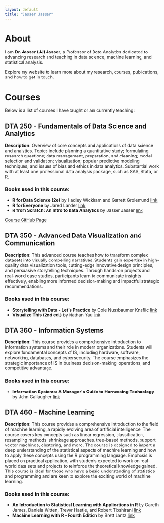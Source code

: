 ```yaml
---
layout: default
title: "Jasser Jasser"
---
```


# About

I am **Dr. Jasser (JJ) Jasser**, a Professor of Data Analytics dedicated to advancing research and teaching in data science, machine learning, and statistical analysis.

Explore my website to learn more about my research, courses, publications, and how to get in touch.

# Courses
Below is a list of courses I have taught or am currently teaching:

## DTA 250 - Fundamentals of Data Science and Analytics
**Description**: Overview of core concepts and applications of data science and analytics. Topics include planning a quantitative study; formulating research questions; data management, preparation, and cleaning; model selection and validation; visualization; popular predictive modeling techniques; and issues of bias and ethics in data analytics. Substantial work with at least one professional data analysis package, such as SAS, Stata, or R.

### Books used in this course:
- **R for Data Science (2e)** by Hadley Wickham and Garrett Grolemund [link](https://r4ds.hadley.nz/)
- **R for Everyone** by Jared Lander [link](https://www.jaredlander.com/r-for-everyone/)
- **R from Scratch: An Intro to Data Analytics** by Jasser Jasser [link](https://he.kendallhunt.com/product/r-scratch-intro-data-analytics)

[Course GitHub Page](https://github.com/jjasser87/DTA250Rollins)

## DTA 350 - Advanced Data Visualization and Communication
**Description**: This advanced course teaches how to transform complex datasets into visually compelling narratives. Students gain expertise in high-quality data visualization tools, cutting-edge innovative design principles, and persuasive storytelling techniques. Through hands-on projects and real-world case studies, participants learn to communicate insights effectively, enabling more informed decision-making and impactful strategic recommendations.

### Books used in this course:
- **Storytelling with Data - Let's Practice** by Cole Nussbaumer Knaflic [link](https://www.storytellingwithdata.com/blog/2019/8/27/lets-practice)
- **Visualize This (2nd ed.)** by Nathan Yau [link](https://book.flowingdata.com/)

## DTA 360 - Information Systems
**Description**: This course provides a comprehensive introduction to information systems and their role in modern organizations. Students will explore fundamental concepts of IS, including hardware, software, networking, databases, and cybersecurity. The course emphasizes the strategic importance of IS in business decision-making, operations, and competitive advantage.

### Books used in this course:
- **Information Systems: A Manager's Guide to Harnessing Technology** by John Gallaugher [link](https://gallaugher.com/book/)

## DTA 460 - Machine Learning
**Description**: This course provides a comprehensive introduction to the field of machine learning, a rapidly evolving area of artificial intelligence. The course covers key concepts such as linear regression, classification, resampling methods, shrinkage approaches, tree-based methods, support vector machines, clustering, and more. The course is designed to impart a deep understanding of the statistical aspects of machine learning and how to apply these concepts using the R programming language. Emphasis is placed on practical application, with students expected to work on real-world data sets and projects to reinforce the theoretical knowledge gained. This course is ideal for those who have a basic understanding of statistics and programming and are keen to explore the exciting world of machine learning.

### Books used in this course:
- **An Introduction to Statistical Learning with Applications in R** by Gareth James, Daniela Witten, Trevor Hastie, and Robert Tibshirani [link](https://www.statlearning.com/)
- **Machine Learning with R - Fourth Edition** by Brett Lantz [link](https://www.oreilly.com/library/view/machine-learning-with/9781801071321/)
